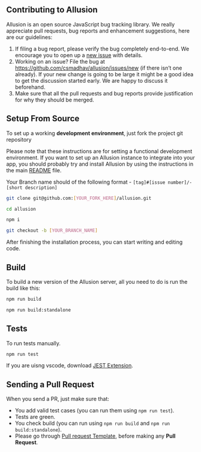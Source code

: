## Contributing to Allusion

Allusion is an open source JavaScript bug tracking library. We really appreciate pull requests, bug reports and enhancement suggestions, here are our guidelines:

1. If filing a bug report, please verify the bug completely end-to-end. We encourage you to open up a [new issue](https://github.com/csmadhav/allusion/issues/new) with details.
2. Working on an issue? File the bug at https://github.com/csmadhav/allusion/issues/new (if there
isn’t one already). If your new change is going to be large it might be a good idea
to get the discussion started early. We are happy to discuss it beforehand.
3. Make sure that all the pull requests and bug reports provide justification for why they should be merged.

## Setup From Source

To set up a working **development environment**, just fork the project git repository 

Please note that these instructions are for setting a functional development environment. If you want to set up an Allusion instance to integrate into your app, you should probably try and install Allusion by using the instructions in the main [README](README.md) file.

Your Branch name should of the following format -
`[tag]#[issue number]/-[short description]`

```bash
git clone git@github.com:[YOUR_FORK_HERE]/allusion.git

cd allusion

npm i

git checkout -b [YOUR_BRANCH_NAME]
```

After finishing the installation process, you can start writing and editing code.

## Build

To build a new version of the Allusion server, all you need to do is run the build like this:

```bash
npm run build

npm run build:standalone
```

## Tests

To run tests manually.

```bash
npm run test
```

If you are uisng vscode, download [JEST Extension](https://marketplace.visualstudio.com/items?itemName=Orta.vscode-jest).

## Sending a Pull Request

When you send a PR, just make sure that:

* You add valid test cases (you can run them using `npm run test`).
* Tests are green.
* You check build (you can run using `npm run build` and `npm run build:standalone`).
* Please go through [Pull request Template](./.github/PULL_REQUEST_TEMPLATE.md), before making any **Pull Request**.




